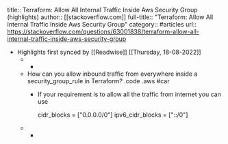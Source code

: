 title:: Terraform: Allow All Internal Traffic Inside Aws Security Group (highlights)
author:: [[stackoverflow.com]]
full-title:: "Terraform: Allow All Internal Traffic Inside Aws Security Group"
category:: #articles
url:: https://stackoverflow.com/questions/63001838/terraform-allow-all-internal-traffic-inside-aws-security-group

- Highlights first synced by [[Readwise]] [[Thursday, 18-08-2022]]
	- -
	- How can you allow inbound traffic from everywhere inside a security_group_rule in Terraform? .code .aws #car
		- If your requirement is to allow all the traffic from internet you can use
		  
		    cidr_blocks      = ["0.0.0.0/0"] 
		    ipv6_cidr_blocks = ["::/0"]
	- -
